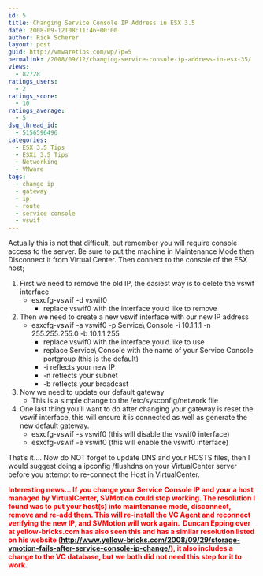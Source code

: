 ```yaml
---
id: 5
title: Changing Service Console IP Address in ESX 3.5
date: 2008-09-12T08:11:46+00:00
author: Rick Scherer
layout: post
guid: http://vmwaretips.com/wp/?p=5
permalink: /2008/09/12/changing-service-console-ip-address-in-esx-35/
views:
  - 82728
ratings_users:
  - 2
ratings_score:
  - 10
ratings_average:
  - 5
dsq_thread_id:
  - 5156596496
categories:
  - ESX 3.5 Tips
  - ESXi 3.5 Tips
  - Networking
  - VMware
tags:
  - change ip
  - gateway
  - ip
  - route
  - service console
  - vswif
---
```

Actually this is not that difficult, but remember you will require console access to the server. Be sure to put the machine in Maintenance Mode then Disconnect it from Virtual Center. Then connect to the console of the ESX host;

<!--more-->

  1. First we need to remove the old IP, the easiest way is to delete the vswif interface 
      * esxcfg-vswif -d vswif0 
          * replace vswif0 with the interface you&#8217;d like to remove
  2. Then we need to create a new vswif interface with our new IP address 
      * esxcfg-vswif -a vswif0 -p Service\ Console -i 10.1.1.1 -n 255.255.255.0 -b 10.1.1.255 
          * replace vswif0 with the interface you&#8217;d like to use
          * replace Service\ Console with the name of your Service Console portgroup (this is the default)
          * -i reflects your new IP
          * -n reflects your subnet
          * -b reflects your broadcast
  3. Now we need to update our default gateway 
      * This is a simple change to the /etc/sysconfig/network file
  4. One last thing you&#8217;ll want to do after changing your gateway is reset the vswif interface, this will ensure it is connected as well as generate the new default gateway. 
      * esxcfg-vswif -s vswif0 (this will disable the vswif0 interface)
      * esxcfg-vswif -e vswif0 (this will enable the vswif0 interface)

That&#8217;s it&#8230;. Now do NOT forget to update DNS and your HOSTS files, then I would suggest doing a ipconfig /flushdns on your VirtualCenter server before you attempt to re-connect the Host in VirtualCenter.

<span style="color: #ff0000;"><strong>Interesting news&#8230; If you change your Service Console IP and your a host managed by VirtualCenter, SVMotion could stop working. The resolution I found was to put your host(s) into maintenance mode, disconnect, remove and re-add them. This will re-install the VC Agent and reconnect verifying the new IP, and SVMotion will work again.  Duncan Epping over at yellow-bricks.com has also seen this and has a similar resolution listed on his website (<a href="http://www.yellow-bricks.com/2008/09/29/storage-vmotion-fails-after-service-console-ip-change/">http://www.yellow-bricks.com/2008/09/29/storage-vmotion-fails-after-service-console-ip-change/</a>), it also includes a change to the VC database, but we both did not need this step for it to work.</strong></span>